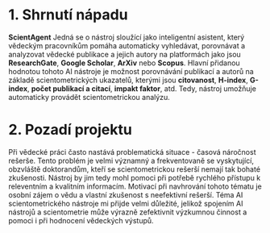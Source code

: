 # 1. Shrnutí nápadu
**ScientAgent**
Jedná se o nástroj sloužící jako inteligentní asistent, který vědeckým pracovníkům pomáha automaticky vyhledávat, porovnávat a analyzovat vědecké publikace a jejich autory na platformách jako jsou **ResearchGate**, **Google Scholar**, **ArXiv** nebo **Scopus**.
Hlavní přidanou hodnotou tohoto AI nástroje je možnost porovnávání publikací a autorů na základě scientometrických ukazatelů, kterými jsou **citovanost**, **H-index**, **G-index**, **počet publikací a citací**, **impakt faktor**, atd. Tedy, nástroj umožňuje automaticky provádět scientometrickou analýzu.
# 2. Pozadí projektu
Při vědecké práci často nastává problematická situace - časová náročnost rešerše.
Tento problém je velmi významný a frekventovaně se vyskytující, obzvláště doktorandům, kteří se scientometrickou rešerší nemají tak bohaté zkušenosti. Nástroj by jim tedy mohl pomoci při potřebě rychlého přístupu k releventním a kvalitním informacím.
Motivací při navhrování tohoto tématu je osobní zájem o vědu a vlastní zkušenost s neefektivní rešerší.
Téma AI scientometrického nástroje mi přijde velmi důležité, jelikož spojením AI nástrojů a scientometrie může výrazně zefektivnit výzkumnou činnost a pomoci i při hodnocení vědeckých výstupů. 
